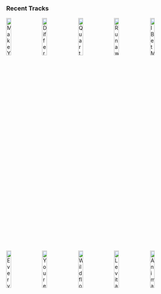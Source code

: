### Recent Tracks
[<img src='https://lastfm.freetls.fastly.net/i/u/300x300/3a4ce8b23ad77fec01867e31b9f97ba1.png' width='16%' height='16%' alt='Make Your Mind Up'>](https://www.last.fm/music/moon%2btaxi/_/make%2byour%2bmind%2bup)&nbsp;&nbsp;&nbsp;&nbsp;[<img src='https://lastfm.freetls.fastly.net/i/u/300x300/d235e5e2780fefef901cd8c2d185f877.png' width='16%' height='16%' alt='Different Colors'>](https://www.last.fm/music/walk%2bthe%2bmoon/_/different%2bcolors)&nbsp;&nbsp;&nbsp;&nbsp;[<img src='https://lastfm.freetls.fastly.net/i/u/300x300/b5289c85b51944a98063ee4fff8fe53f.png' width='16%' height='16%' alt='Quarter-Life Crisis'>](https://www.last.fm/music/judah%2b%2526%2bthe%2blion/_/quarter-life%2bcrisis)&nbsp;&nbsp;&nbsp;&nbsp;[<img src='https://lastfm.freetls.fastly.net/i/u/300x300/2502a8d885354e13bd6c539f5872be87.png' width='16%' height='16%' alt='Runaway'>](https://www.last.fm/music/mat%2bkearney/_/runaway)&nbsp;&nbsp;&nbsp;&nbsp;[<img src='https://lastfm.freetls.fastly.net/i/u/300x300/74b0399872646052464309d621075339.png' width='16%' height='16%' alt='I Bet My Life'>](https://www.last.fm/music/imagine%2bdragons/_/i%2bbet%2bmy%2blife)&nbsp;&nbsp;&nbsp;&nbsp;<br>[<img src='https://lastfm.freetls.fastly.net/i/u/300x300/dcd9b642fec54a00a4cb310fd9775608.png' width='16%' height='16%' alt='Everybody Wants to Rule the World'>](https://www.last.fm/music/tears%2bfor%2bfears/_/everybody%2bwants%2bto%2brule%2bthe%2bworld)&nbsp;&nbsp;&nbsp;&nbsp;[<img src='https://lastfm.freetls.fastly.net/i/u/300x300/22a7f4b89485eea95a60ed89f07fc021.png' width='16%' height='16%' alt='Youre Not Alone'>](https://www.last.fm/music/arty/_/you%2527re%2bnot%2balone)&nbsp;&nbsp;&nbsp;&nbsp;[<img src='https://lastfm.freetls.fastly.net/i/u/300x300/5c96bec18624aaa8360eea0fc1319dcf.png' width='16%' height='16%' alt='Wildflower'>](https://www.last.fm/music/5%2bseconds%2bof%2bsummer/_/wildflower)&nbsp;&nbsp;&nbsp;&nbsp;[<img src='https://lastfm.freetls.fastly.net/i/u/300x300/2ef549ad3040345894b43d9275d1609a.png' width='16%' height='16%' alt='Levitating'>](https://www.last.fm/music/dua%2blipa/_/levitating)&nbsp;&nbsp;&nbsp;&nbsp;[<img src='https://lastfm.freetls.fastly.net/i/u/300x300/c9ce451cfd343d1a3bc7762676cd3667.png' width='16%' height='16%' alt='Animals'>](https://www.last.fm/music/coast%2bmodern/_/animals)&nbsp;&nbsp;&nbsp;&nbsp;<br>